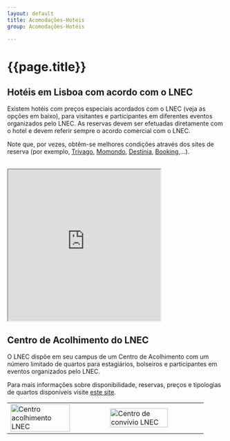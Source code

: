 ```yaml
---
layout: default
title: Acomodações-Hoteis
group: Acomodações-Hotéis

---
```


# {{page.title}}

## Hotéis em Lisboa com acordo com o LNEC

Existem hotéis com preços especiais acordados com o LNEC (veja as opções em baixo), para visitantes e participantes em diferentes eventos organizados pelo LNEC. 
As reservas devem ser efetuadas diretamente com o hotel e devem referir sempre o acordo comercial com o LNEC. 

Note que, por vezes, obtêm-se melhores condições através dos sites de reserva (por exemplo, [Trivago](https://www.trivago.pt/), [Momondo](https://www.momondo.pt), [Destinia](https://destinia.pt), [Booking](https://www.booking.com),...).

<br>

<div style="text-align= center"> 
<iframe src="https://docs.google.com/file/d/1N3hY_hD_bRPEM7YpzV3hPAKrMS0bYWWf/preview" width="70%" height="350px" float="center"></iframe>
</div>


## Centro de Acolhimento do LNEC

O LNEC dispõe em seu campus de um Centro de Acolhimento com um número limitado de quartos para estagiários, bolseiros e participantes em eventos organizados pelo LNEC. 

Para mais informações sobre disponibilidade, reservas, preços e tipologias de quartos disponíveis visite [este site](http://fundcic.lnec.pt/accomodation.html).


<table class="table table-hover">
  <tbody>
    <tr>
  <td> <img src="{{site.baseurl}}/images/hoteis/centro_acolhimentoLNEC.jpg" style="width:80%; max-width: 300px" title="Centro acolhimento LNEC" alt="Centro acolhimento LNEC"> </td>
  <td> <img src="{{site.baseurl}}/images/hoteis/centro_convivioLNEC.jpg" style="width:80%; max-width: 300px" title="Centro de convívio LNEC" alt="Centro de convívio LNEC"> </td>

  </tr>
    </tbody>
</table>

